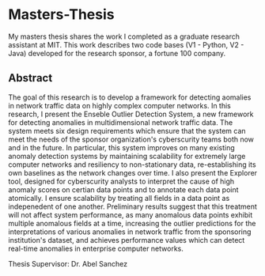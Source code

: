 # Masters-Thesis

My masters thesis shares the work I completed as a graduate research assistant at MIT. This work describes two code bases (V1 - Python, V2 - Java) developed for the research sponsor, a fortune 100 company. 

## Abstract

The goal of this research is to develop a framework for detecting aomalies in network traffic data on highly complex computer networks. In this research, I present the Enseble Outlier Detection System, a new framework for detecting anomalies in multidimensional network traffic data. The system meets six design requirements which ensure that the system can meet the needs of the sponsor organization's cyberscurity teams both now and in the future. In particular, this system improves on many existing anomaly detection systems by maintaining scalability for extremely large computer networks and resiliency to non-stationary data, re-establishing its own baselines as the network changes over time. I also present the Explorer tool, designed for cyberscurity analysts to interpret the cause of high anomaly scores on certian data points and to annotate each data point atomically. I ensure scalability by treating all fields in a data point as indepenedent of one another. Preliminary results suggest that this treatment will not affect system performance, as many anomalous data points exhibit multiple anomalous fields at a time, increasing the outlier predictions for the interpretations of various anomalies in network traffic from the sponsoring institution's dataset, and achieves performance values which can detect real-time anomalies in enterprise computer networks.

Thesis Supervisor: Dr. Abel Sanchez
